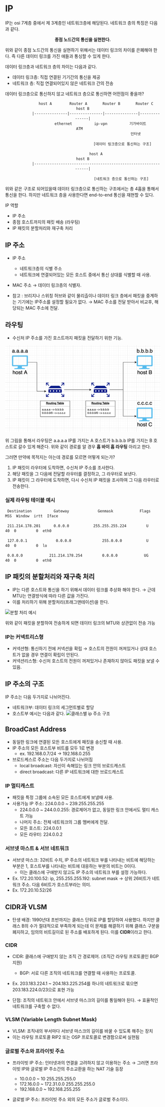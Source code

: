 # IP

IP는 osi 7계층 중에서 제 3계층인 네트워크층에 해당된다. 네트워크 층의 특징은 다음과 같다. 

<center>

**종점 노드간의 통신을 실현한다.**

</center>

위와 같이 종점 노드간의 통신을 실현하기 위해서는 데이터 링크의 차이를 은폐해야 한다. 즉 다른 데이터 링크를 가진 애들과 통싱할 수 있게 한다. 

데이터 링크층과 네트워크 층의 차이는 다음과 같다. 
* 데이터 링크층: 직접 연결된 기기간의 통신을 제공
* 네트워크 층: 직접 연결되어있지 않은 네트워크 간의 전송

데이터 링크층으로 통신하지 않고 네트워크 층으로 통신하면 어떤점이 좋을까? 

<center>

```
            host A        Router A       Router B       Router C          host B
            |---------------|---------------|---------------|---------------|
                ethernet          ip-vpn          기가바이트          ATM   
                                                인터넷

                                    [데이터 링크층으로 통신하는 구조]

            host A                                                        host B
            |---------------------------------------------------------------|

                                    [네트워크 층으로 통신하는 구조] 
```
</center>

위와 같은 구조로 되어있을때 데이터 링크층으로 통신하는 구조에서는 총 4홉을 통해서 통신을 한다. 하지만 네트워크 층을 사용한다면 end-to-end 통신을 재현할 수 있다.

IP 역할
 * IP 주소
 * 종점 호스트까지의 패킷 배송 (라우팅)
 * IP 패킷의 분할처리와 재구축 처리

## IP 주소

 - IP 주소
   - 네트워크층의 식별 주소
   - 네트워크에 연결되어있는 모든 호스트 중에서 통신 상대를 식별할 때 사용.

 - MAC 주소 $\rightarrow$ 데이터 링크층의 식별자.

 - 참고 : 브리지나 스위칭 허브와 같이 물리츨이나 데이터 링크 층에서 패킷을 중계하는 기기에는 IP주소를 설정할 필요가 없다. $\rightarrow$ MAC 주소를 전달 받아서 비교후, 해당되는 MAC 주소에 전달. 


## 라우팅

 - 수신처 IP 주소를 가진 호스트까지 패킷을 전달하기 위한 기능. 

![라우팅 예시](image/routing.png)

위 그림을 통해서 라우팅은 a.a.a.a IP를 가지는 A 호스트가 b.b.b.b IP를 가지는 B 호스트로 갈수 있게 해준다. 위와 같이 경로를 알 경우 **홉 바이 홉 라우팅** 아리고 한다. 

그러면 만약에 목적지는 아는데 경로를 모르면 어떻게 되는가? 
1. IP 패킷이 라우터에 도착하면, 수신처 IP 주소를 조사한다. 
2. 해당 패킷을 그 다음에 전달할 라우터를 결정하고, 그 라우터로 보낸다.
3. IP 패킷이 그 라우터에 도착하면, 다시 수신처 IP 패킷을 조사하여 그 다음 라우터로 전송한다. 

### 실제 라우팅 테이블 예시

```
 Destination          Gateway             Genmask            Flags   MSS  Window  irtt  Iface

 211.214.178.201      0.0.0.0           255.255.255.224         U    40  0         0  eth0

 127.0.0.1             0.0.0.0              255.0.0.0           U    40  0         0  lo

 0.0.0.0            211.214.178.254         0.0.0.0            UG    40  0         0  eth0
```

## IP 패킷의 분할처리와 재구축 처리

 - IP는 다른 호스트와 통신을 하기 위해서 데이터 링크를 추상화 해야 한다. $\rightarrow$ 근데 MTU는 연결방식에 따라 다른 값을 가진다. 
 - 이를 처리하기 위해 분할처리(프래그맨테이션)을 한다.

![분할 처리 예시](https://img1.daumcdn.net/thumb/R1280x0/?scode=mtistory2&fname=https%3A%2F%2Fblog.kakaocdn.net%2Fdn%2FdJ5yFQ%2FbtraNIcnHRM%2FlPLvr15RcanWrhIPw1KcAK%2Fimg.png)

위와 같이 패킷을 분할하여 전송하게 되면 데이터 링크의 MTU와 상관없이 전송 가능
 
### IP는 커넥트리스형

 - 커넥션형: 통신하기 전에 커넥션을 확립 $\rightarrow$ 호스트의 전원이 꺼져있거나 상대 호스트가 없을 경우 연결이 확립이 안된다. 
 - 커넥션리스형: 수신처 호스트의 전원이 꺼져있거나 존재하지 않아도 패킷을 보낼 수 있음.

## IP 주소의 구조

IP 주소는 다음 두가지로 나뉘어진다. 
 - 네트워크부: 데이터 링크의 세그먼트별로 할당
 - 호스트부
예시는 다음과 같다. 
![클래스별 ip 주소 구조](https://media.vlpt.us/images/brb1111/post/551cb6df-5cd1-454d-94b4-9ced152bbb8e/image.png)

## BroadCast Address

 - 동일한 링크에 연결된 모든 호스트에게 패킷을 송신할 때 사용. 
 - IP 주소의 모든 호스트부 비트를 모두 1로 변경
   - ex. 192.168.0.7/24 $\rightarrow$ 192.168.0.255
 - 브로드케스르 주소는 다음 두가지로 나뉘어짐
   - local broadcast: 자신이 속해있는 링크 안의 브로드캐스트
   - direct broadcast: 다른 IP 네트워크에 대한 브로드캐스트

### IP 멀티캐스트
 - 패킷을 특정 그룹에 소속된 모든 호스트에게 보낼때 사용. 
 - 사용가능 IP 주소: 224.0.0.0 ~ 239.255.255.255
   - 224.0.0.0 ~ 244.0.0.255: 경로제어가 없고, 동일한 링크 안에서도 멀티 캐스트 가능
   - 나머지 주소: 전체 네트워크의 그룹 멤버에게 전달.
   - 모든 호스트: 224.0.0.1
   - 모든 라우터: 224.0.0.2

### 서브넷 마스트 & 서브 네트워크

- 서브넷 마스크: 32비트 수치, IP 주소의 네트워크 부를 나타내는 비트에 해당하는 부분은 1, 호스트부를 나타내는 비트에 대응하는 부분의 비트는 0이다. 
  - 이는 클래스에 구애받지 않고도 IP 주소의 네트워크 부를 설정 가능하다. 
- Ex. 172.20.100.52: ip, 255.255.255.192: subnet mask $\rightarrow$ 상위 26비트가 네트워크 주소. 다음 6비트가 호스트부라는 의미.
- Ex. 172.20.10.52/26

## CIDR과 VLSM 

 - 탄생 배경: 1990년대 초반까지는 클래스 단위로 IP를 할당하여 사용했다. 하지만 클래스 B의 수가 절대적으로 부족하게 되는데 이 문제를 해결하기 위해 클래스 구분을 폐지하고, 임의의 비트길이로 된 주소를 배포하게 된다. 이를 **CIDR**이라고 한다. 

### CIDR

 - CIDR: 클래스에 구애받지 않는 조직 간 경로제어. (조직간 라우팅 프로토콜인 BGP 지원)
    - BGP: 서로 다른 조직의 네트워크를 연결할 때 사용하는 프로토콜.

 - Ex. 203.183.224.1 ~ 204.183.225.254를 하나의 네트워크로 묶으면 203.183.224.0/23으로 표현 가능
 - 단점: 조직의 네트워크 안에서 서브넷 마스크의 길이를 통일해야 된다. $\rightarrow$ 효율적인 네트워크를 구축할 수 없다. 

### VLSM (Variable Length Subnet Mask)

 - VLSM: 조직내의 부서마다 서브넷 마스크의 길이를 바꿀 수 있도록 해주는 장치
 - 이는 라우팅 프로토콜 RIP2 또는 OSP 프로토콜로 변경함으로써 실현됨

### 글로벌 주소와 프라이빗 주소

 - 프라이빗 IP 주소: 인터넷과의 연결을 고려하지 않고 이용하는 주소 $\rightarrow$ 그러면 프라이빗 IP와 글로벌 IP 주소간의 주소교환을 하는 NAT 기술 등장
   - 10.0.0.0 ~ 10    255.255.255.0
   - 172.16.0.0 ~ 172.31.0.0  255.255.255.0
   - 192.168.0.0 ~ 192.168.255.255

 - 글로벌 IP 주소: 프라이빗 주소 외의 모든 주소가 글로벌 주소이다. 